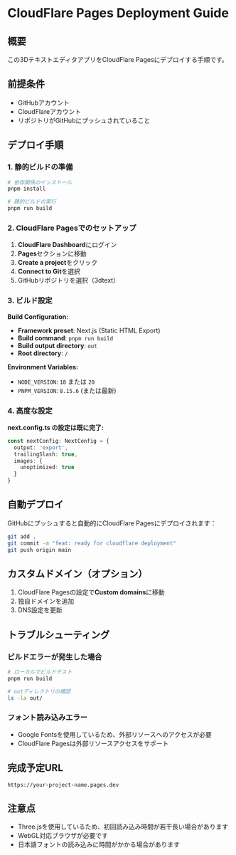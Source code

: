 # CloudFlare Pages Deployment Guide

## 概要
この3DテキストエディタアプリをCloudFlare Pagesにデプロイする手順です。

## 前提条件
- GitHubアカウント
- CloudFlareアカウント
- リポジトリがGitHubにプッシュされていること

## デプロイ手順

### 1. 静的ビルドの準備
```bash
# 依存関係のインストール
pnpm install

# 静的ビルドの実行
pnpm run build
```

### 2. CloudFlare Pagesでのセットアップ

1. **CloudFlare Dashboard**にログイン
2. **Pages**セクションに移動
3. **Create a project**をクリック
4. **Connect to Git**を選択
5. GitHubリポジトリを選択（3dtext）

### 3. ビルド設定

**Build Configuration:**
- **Framework preset**: Next.js (Static HTML Export)
- **Build command**: `pnpm run build`
- **Build output directory**: `out`
- **Root directory**: `/`

**Environment Variables:**
- `NODE_VERSION`: `18` または `20`
- `PNPM_VERSION`: `8.15.6` (または最新)

### 4. 高度な設定

**next.config.ts の設定は既に完了:**
```typescript
const nextConfig: NextConfig = {
  output: 'export',
  trailingSlash: true,
  images: {
    unoptimized: true
  }
}
```

## 自動デプロイ

GitHubにプッシュすると自動的にCloudFlare Pagesにデプロイされます：

```bash
git add .
git commit -m "feat: ready for cloudflare deployment"
git push origin main
```

## カスタムドメイン（オプション）

1. CloudFlare Pagesの設定で**Custom domains**に移動
2. 独自ドメインを追加
3. DNS設定を更新

## トラブルシューティング

### ビルドエラーが発生した場合
```bash
# ローカルでビルドテスト
pnpm run build

# outディレクトリの確認
ls -la out/
```

### フォント読み込みエラー
- Google Fontsを使用しているため、外部リソースへのアクセスが必要
- CloudFlare Pagesは外部リソースアクセスをサポート

## 完成予定URL
`https://your-project-name.pages.dev`

## 注意点
- Three.jsを使用しているため、初回読み込み時間が若干長い場合があります
- WebGL対応ブラウザが必要です
- 日本語フォントの読み込みに時間がかかる場合があります